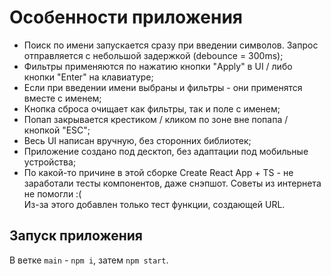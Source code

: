 # Особенности приложения

- Поиск по имени запускается сразу при введении символов. Запрос отправляется с небольшой задержкой (debounce = 300ms);
- Фильтры применяются по нажатию кнопки "Apply" в UI / либо кнопки "Enter" на клавиатуре;
- Если при введении имени выбраны и фильтры - они применятся вместе с именем;
- Кнопка сброса очищает как фильтры, так и поле с именем;
- Попап закрывается крестиком / кликом по зоне вне попапа / кнопкой "ESC";
- Весь UI написан вручную, без сторонних библиотек;
- Приложение создано под десктоп, без адаптации под мобильные устройства;
- По какой-то причине в этой сборке Create React App + TS - не заработали тесты компонентов, даже снэпшот. Советы из интернета не помогли :(\
    Из-за этого добавлен только тест функции, создающей URL.  

## Запуск приложения

В ветке `main` - `npm i`, затем `npm start`.

